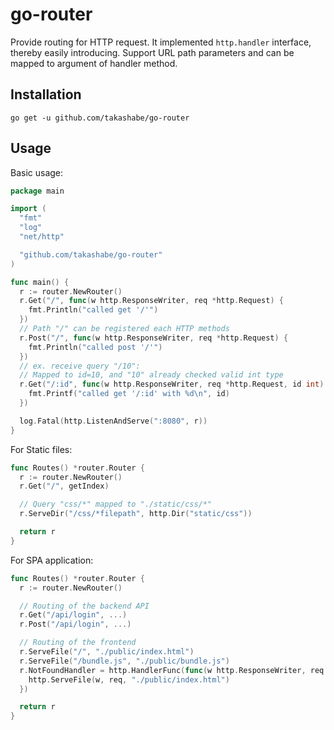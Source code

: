 # go-router

Provide routing for HTTP request. It implemented `http.handler` interface, thereby easily introducing.
Support URL path parameters and can be mapped to argument of handler method.

## Installation

```
go get -u github.com/takashabe/go-router
```

## Usage

Basic usage:

```go
package main

import (
  "fmt"
  "log"
  "net/http"

  "github.com/takashabe/go-router"
)

func main() {
  r := router.NewRouter()
  r.Get("/", func(w http.ResponseWriter, req *http.Request) {
    fmt.Println("called get '/'")
  })
  // Path "/" can be registered each HTTP methods
  r.Post("/", func(w http.ResponseWriter, req *http.Request) {
    fmt.Println("called post '/'")
  })
  // ex. receive query "/10":
  // Mapped to id=10, and "10" already checked valid int type
  r.Get("/:id", func(w http.ResponseWriter, req *http.Request, id int) {
    fmt.Printf("called get '/:id' with %d\n", id)
  })

  log.Fatal(http.ListenAndServe(":8080", r))
}
```

For Static files:

```go
func Routes() *router.Router {
  r := router.NewRouter()
  r.Get("/", getIndex)

  // Query "css/*" mapped to "./static/css/*"
  r.ServeDir("/css/*filepath", http.Dir("static/css"))

  return r
}
```

For SPA application:

```go
func Routes() *router.Router {
  r := router.NewRouter()

  // Routing of the backend API
  r.Get("/api/login", ...)
  r.Post("/api/login", ...)

  // Routing of the frontend
  r.ServeFile("/", "./public/index.html")
  r.ServeFile("/bundle.js", "./public/bundle.js")
  r.NotFoundHandler = http.HandlerFunc(func(w http.ResponseWriter, req *http.Request) {
    http.ServeFile(w, req, "./public/index.html")
  })

  return r
}
```
